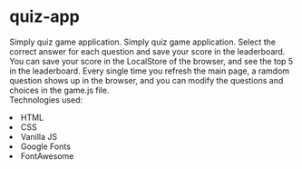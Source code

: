 # quiz-app
Simply quiz game application.
Simply quiz game application. Select the correct answer for each question and save your score in the leaderboard. You can save your score in the LocalStore of the browser, and see the top 5 in the leaderboard. Every single time you refresh the main page, a ramdom question shows up in the browser, and you can modify the questions and choices in the game.js file. <br>
Technologies used:

<li>HTML</li>
<li>CSS</li>
<li>Vanilla JS</li>
<li>Google Fonts</li>
<li>FontAwesome</li>
